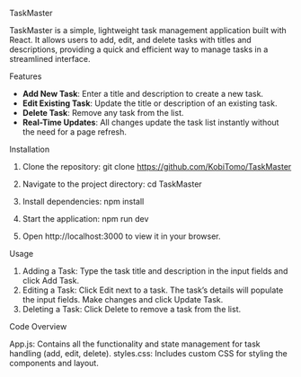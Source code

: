 TaskMaster

TaskMaster is a simple, lightweight task management application built with React. 
It allows users to add, edit, and delete tasks with titles and descriptions, providing a quick and efficient way to manage tasks in a streamlined interface.

Features

- **Add New Task**: Enter a title and description to create a new task.
- **Edit Existing Task**: Update the title or description of an existing task.
- **Delete Task**: Remove any task from the list.
- **Real-Time Updates**: All changes update the task list instantly without the need for a page refresh.

Installation

1. Clone the repository:
   git clone https://github.com/KobiTomo/TaskMaster


2. Navigate to the project directory:
   cd TaskMaster

3. Install dependencies:
   npm install

4. Start the application:
   npm run dev

5. Open http://localhost:3000 to view it in your browser.

Usage

1. Adding a Task: Type the task title and description in the input fields and click Add Task.
2. Editing a Task: Click Edit next to a task. The task’s details will populate the input fields. Make changes and click Update Task.
3. Deleting a Task: Click Delete to remove a task from the list.

Code Overview

App.js: Contains all the functionality and state management for task handling (add, edit, delete).
styles.css: Includes custom CSS for styling the components and layout.
